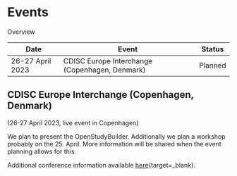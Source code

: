 # Events

Overview

Date | Event | Status 
-- | -- | -- 
26-27 April 2023 | CDISC Europe Interchange (Copenhagen, Denmark) |  Planned

## CDISC Europe Interchange (Copenhagen, Denmark)

(26-27 April 2023, live event in Copenhagen)

We plan to present the OpenStudyBuilder. Additionally we plan a workshop probably on the 25. April. More information will be shared when the event planning allows for this.

Additional conference information available [here](https://www.cdisc.org/events/interchange/2023-europe-interchange){target=_blank}.